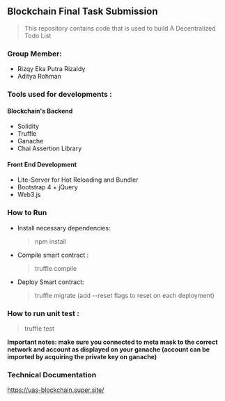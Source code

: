 ## Blockchain Final Task Submission

> This repository contains code that is used to build A Decentralized Todo List

### Group Member:

- Rizqy Eka Putra Rizaldy
- Aditya Rohman

### Tools used for developments :

#### Blockchain's Backend

- Solidity
- Truffle
- Ganache
- Chai Assertion Library

#### Front End Development

- Lite-Server for Hot Reloading and Bundler
- Bootstrap 4 + jQuery
- Web3.js

### How to Run

- Install necessary dependencies:

  > npm install

- Compile smart contract :

  > truffle compile

- Deploy Smart contract:
  > truffle migrate (add --reset flags to reset on each deployment)

### How to run unit test :

> truffle test

<b>Important notes: make sure you connected to meta mask to the correct network and account as displayed on your ganache (account can be imported by acquiring the private key on ganache) </b>

### Technical Documentation
https://uas-blockchain.super.site/
